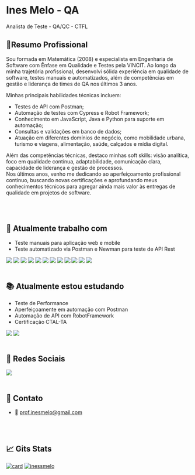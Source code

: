 # Ines Melo - QA 
Analista de Teste - QA/QC - CTFL

## 🥇Resumo Profissional  
Sou formada em Matemática (2008) e especialista em Engenharia de Software com Ênfase em Qualidade e Testes pela VINCIT. Ao longo da minha trajetória profissional, desenvolvi sólida experiência em qualidade de software, testes manuais e automatizados, além de competências em gestão e liderança de times de QA nos últimos 3 anos.

Minhas principais habilidades técnicas incluem:
- Testes de API com Postman;
- Automação de testes com Cypress e Robot Framework;
- Conhecimento em JavaScript, Java e Python para suporte em automação;
- Consultas e validações em banco de dados;
- Atuação em diferentes domínios de negócio, como mobilidade urbana, turismo e viagens, alimentação, saúde, calçados e mídia digital.

Além das competências técnicas, destaco minhas soft skills: visão analítica, foco em qualidade contínua, adaptabilidade, comunicação clara, capacidade de liderança e gestão de processos.  
Nos últimos anos, venho me dedicando ao aperfeiçoamento profissional contínuo, buscando novas certificações e aprofundando meus conhecimentos técnicos para agregar ainda mais valor às entregas de qualidade em projetos de software.

<br>
<br>

## 🪪 Atualmente trabalho com 

- Teste manuais para aplicação web e mobile
- Teste automatizado via Postman e Newman para teste de API Rest

<div style="display: inline">
  <img width="" height="" src="https://img.shields.io/badge/JavaScript-F7DF1E?style=for-the-badge&logo=javascript&logoColor=black" />  
  <img width="" height="" src="https://img.shields.io/badge/Notion-%23000000.svg?style=for-the-badge&logo=notion&logoColor=white" />  
  <img width="" height="" src="https://img.shields.io/badge/-playwright-%232EAD33?style=for-the-badge&logo=playwright&logoColor=white" />  
  <img width="" height="" src="https://img.shields.io/badge/-Swagger-%23Clojure?style=for-the-badge&logo=swagger&logoColor=white" />  
  <img width="" height="" src="https://img.shields.io/badge/figma-%23F24E1E.svg?style=for-the-badge&logo=figma&logoColor=white" />  
  <img width="" height="" src="https://img.shields.io/badge/HTML5-E34F26?style=for-the-badge&logo=html5&logoColor=white" />  
  <img width="" height="" src="https://img.shields.io/badge/Markdown-000000?style=for-the-badge&logo=markdown&logoColor=white" />  
  <img width="" height="" src="https://img.shields.io/badge/gitlab-%23181717.svg?style=for-the-badge&logo=gitlab&logoColor=white" />  
  <img width="" height="" src="https://img.shields.io/badge/SQLite-07405E?style=for-the-badge&logo=sqlite&logoColor=white" />  
  <img width="" height="" src="https://img.shields.io/badge/Microsoft_Azure-0089D6?style=for-the-badge&logo=microsoft-azure&logoColor=white" />
  <img width="" height="" src="https://camo.githubusercontent.com/ad9e6a6136a57e1da04e20cfb5bff82fd2a4a824a92fbaf8318bc060bebb2a78/68747470733a2f2f696d672e736869656c64732e696f2f62616467652f4a6972612d3030353243433f7374796c653d666f722d7468652d6261646765266c6f676f3d4a697261266c6f676f436f6c6f723d7768697465" />
  <img width="" height="" src="https://camo.githubusercontent.com/e948344dc92e2ce2a9d4d00be03ac1b70e3f9b962e410867d4816be3e7015c11/68747470733a2f2f696d672e736869656c64732e696f2f62616467652f506f73746d616e2d4646364333373f7374796c653d666f722d7468652d6261646765266c6f676f3d506f73746d616e266c6f676f436f6c6f723d7768697465" />
</div>

<br>
<br>
  
## 📚 Atualmente estou estudando

- Teste de Performance
- Aperfeiçoamente em automação com Postman
- Automação de API com RobotFramework
- Certificação CTAL-TA

<div style="display: inline">
  <img width="" height="" src="https://img.shields.io/badge/JavaScript-F7DF1E?style=for-the-badge&logo=javascript&logoColor=black" />
  <img width="" height="" src="https://camo.githubusercontent.com/e948344dc92e2ce2a9d4d00be03ac1b70e3f9b962e410867d4816be3e7015c11/68747470733a2f2f696d672e736869656c64732e696f2f62616467652f506f73746d616e2d4646364333373f7374796c653d666f722d7468652d6261646765266c6f676f3d506f73746d616e266c6f676f436f6c6f723d7768697465" />
</div>

<br>
<br>

## 🛜 Redes Sociais

<div style="display: inline">
  <a herf="https://www.linkedin.com/in/in%C3%AAs-m-065b8681/">
    <img src="https://img.shields.io/badge/LinkedIn-0077B5?style=for-the-badge&logo=linkedin&logoColor=white"/
  </a>  
</div>

<br>
<br>

## 📳 Contato
- 📩 prof.inesmelo@gmail.com

<br>
<br>

## 📈 Gits Stats

[![card](https://github-readme-stats.vercel.app/api?username=inessmelo&theme=radical&show_icons=true)](https://github.com/anuraghazra/github-readme-stats) 
[![inessmelo](https://github-readme-stats.vercel.app/api/top-langs/?username=inessmelo&hide=html&layout=compact&theme=radical)](https://github.com/anuraghazra/github-readme-stats)




